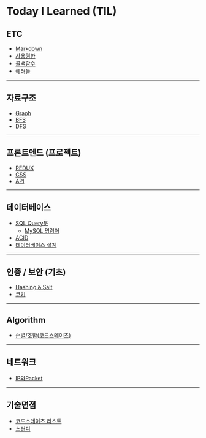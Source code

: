 # **Today I Learned (TIL)**

## ETC
* [Markdown](./til/ETC/Markdown.md)
* [사용권한](./til/ETC/사용권한.md)
* [콜백함수](./til/ETC/콜백함수.md)
* [에러들](./til/ETC/error.md)
___
## 자료구조
* [Graph](./til/자료구조/Graph.md)
* [BFS](./til/자료구조/BFS.md)
* [DFS](./til/자료구조/DFS.md)
___
## 프론트엔드 (프로젝트)
* [REDUX](./til/REDUX.md)
* [CSS](./til/CSS.md)
* [API](./til/API.md)
___
## 데이터베이스
* [SQL Query문](./til/DB/SQL_Query.md)
  + [MySQL 명령어](./til/DB/MySQL_명령어.md)
* [ACID](./til/DB/ACID.md)
* [데이터베이스 설계](./til/DB/DB설계.md)
<!-- * [MVC](./til/DB/MVC.md)
* [ORM](./til/DB/ORM.md) -->
<!-- * [NoSQL(MongoDB) (진행 중..)](./til/DB/NoSQL.md) -->

___
## 인증 / 보안 (기초)
* [Hashing & Salt](./til/인증&보안/hashing&salt.md)
* [쿠키](./til/인증&보안/쿠키.md)

___
## Algorithm
* [순열/조합(코드스테이츠)](./til/Algorithm/순열&조합.md)

___
## 네트워크
* [IP와Packet](./til/네트워크/IP와Packet.md)

___
## 기술면접
* [코드스테이츠 리스트](./til/기술면접/코드스테이츠기술면접.md)
* [스터디](./til/기술면접/스터디.md)

